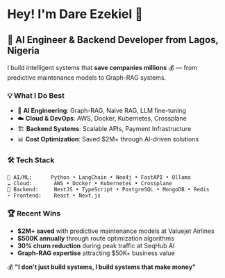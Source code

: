 # Hey! I'm Dare Ezekiel 👋

## 🚀 AI Engineer & Backend Developer from Lagos, Nigeria

I build intelligent systems that **save companies millions** 💰 — from predictive maintenance models to Graph-RAG systems.

### 💡 What I Do Best
- 🤖 **AI Engineering**: Graph-RAG, Naive RAG, LLM fine-tuning
- ☁️ **Cloud & DevOps**: AWS, Docker, Kubernetes, Crossplane
- 🏗️ **Backend Systems**: Scalable APIs, Payment Infrastructure
- 📊 **Cost Optimization**: Saved $2M+ through AI-driven solutions

### 🛠️ Tech Stack
```
🤖 AI/ML:      Python • LangChain • Neo4j • FastAPI • Ollama
☁️ Cloud:       AWS • Docker • Kubernetes • Crossplane
🔧 Backend:     NestJS • TypeScript • PostgreSQL • MongoDB • Redis
⚡ Frontend:    React • Next.js
```

### 🏆 Recent Wins
- **$2M+ saved** with predictive maintenance models at Valuejet Airlines
- **$500K annually** through route optimization algorithms
- **30% churn reduction** during peak traffic at SeqHub AI
- **Graph-RAG expertise** attracting $50K+ business value

💰 **"I don't just build systems, I build systems that make money"**

